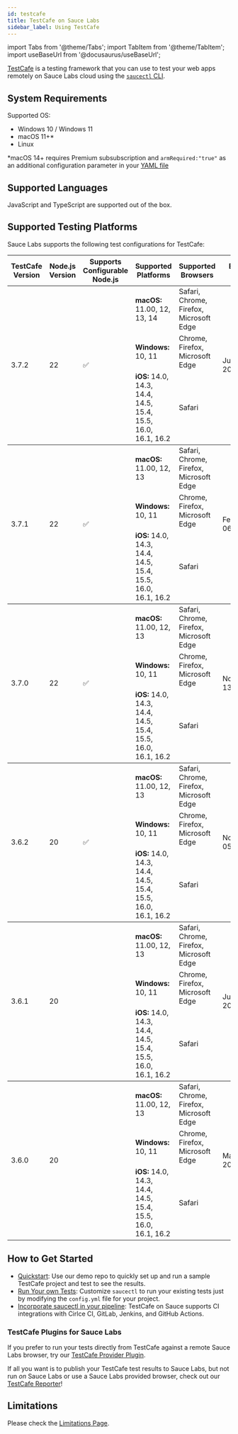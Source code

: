```yaml
---
id: testcafe
title: TestCafe on Sauce Labs
sidebar_label: Using TestCafe
---
```


import Tabs from '@theme/Tabs';
import TabItem from '@theme/TabItem';
import useBaseUrl from '@docusaurus/useBaseUrl';

[TestCafe](https://github.com/DevExpress/testcafe) is a testing framework that
you can use to test your web apps remotely on Sauce Labs cloud using the [`saucectl` CLI](/dev/cli/saucectl).

## System Requirements

Supported OS:

- Windows 10 / Windows 11
- macOS 11+*
- Linux

*macOS 14+ requires Premium subsubscription and `armRequired:"true"` as an additional configuration parameter in your [YAML file](/web-apps/automated-testing/testcafe/yaml#armrequired)

## Supported Languages

JavaScript and TypeScript are supported out of the box.

## Supported Testing Platforms

Sauce Labs supports the following test configurations for TestCafe:

<table id="table-fw">
  <tr>
    <th>TestCafe Version</th>
    <th>Node.js Version</th>
    <th width="10%">Supports Configurable Node.js</th>
    <th width="30%">Supported Platforms</th>
    <th width="30%">Supported Browsers</th>
    <th width="30%">End of Life</th>
  </tr>
  <tbody>
    <tr>
      <td rowspan='3'>3.7.2</td>
      <td rowspan='3'>22</td>
      <td rowspan='3'>✅</td>
      <td><b>macOS:</b> 11.00, 12, 13, 14</td>
      <td>Safari, Chrome, Firefox, Microsoft Edge</td>
      <td rowspan='3'>July 8th, 2026</td>
    </tr>
    <tr>
      <td><b>Windows:</b> 10, 11</td>
      <td>Chrome, Firefox, Microsoft Edge</td>
    </tr>
    <tr>
      <td><b>iOS:</b> 14.0, 14.3, 14.4, 14.5, 15.4, 15.5, 16.0, 16.1, 16.2</td>
      <td>Safari</td>
    </tr>
  </tbody>
  <tbody>
    <tr>
      <td rowspan='3'>3.7.1</td>
      <td rowspan='3'>22</td>
      <td rowspan='3'>✅</td>
      <td><b>macOS:</b> 11.00, 12, 13</td>
      <td>Safari, Chrome, Firefox, Microsoft Edge</td>
      <td rowspan='3'>February 06, 2026</td>
    </tr>
    <tr>
      <td><b>Windows:</b> 10, 11</td>
      <td>Chrome, Firefox, Microsoft Edge</td>
    </tr>
    <tr>
      <td><b>iOS:</b> 14.0, 14.3, 14.4, 14.5, 15.4, 15.5, 16.0, 16.1, 16.2</td>
      <td>Safari</td>
    </tr>
  </tbody>
  <tbody>
    <tr>
      <td rowspan='3'>3.7.0</td>
      <td rowspan='3'>22</td>
      <td rowspan='3'>✅</td>
      <td><b>macOS:</b> 11.00, 12, 13</td>
      <td>Safari, Chrome, Firefox, Microsoft Edge</td>
      <td rowspan='3'>November 13, 2025</td>
    </tr>
    <tr>
      <td><b>Windows:</b> 10, 11</td>
      <td>Chrome, Firefox, Microsoft Edge</td>
    </tr>
    <tr>
      <td><b>iOS:</b> 14.0, 14.3, 14.4, 14.5, 15.4, 15.5, 16.0, 16.1, 16.2</td>
      <td>Safari</td>
    </tr>
  </tbody>
  <tbody>
    <tr>
      <td rowspan='3'>3.6.2</td>
      <td rowspan='3'>20</td>
      <td rowspan='3'>✅</td>
      <td><b>macOS:</b> 11.00, 12, 13</td>
      <td>Safari, Chrome, Firefox, Microsoft Edge</td>
      <td rowspan='3'>November 05, 2025</td>
    </tr>
    <tr>
      <td><b>Windows:</b> 10, 11</td>
      <td>Chrome, Firefox, Microsoft Edge</td>
    </tr>
    <tr>
      <td><b>iOS:</b> 14.0, 14.3, 14.4, 14.5, 15.4, 15.5, 16.0, 16.1, 16.2</td>
      <td>Safari</td>
    </tr>
  </tbody>
  <tbody>
    <tr>
      <td rowspan='3'>3.6.1</td>
      <td rowspan='3'>20</td>
      <td rowspan='3'></td>
      <td><b>macOS:</b> 11.00, 12, 13</td>
      <td>Safari, Chrome, Firefox, Microsoft Edge</td>
      <td rowspan='3'>June 26, 2025</td>
    </tr>
    <tr>
      <td><b>Windows:</b> 10, 11</td>
      <td>Chrome, Firefox, Microsoft Edge</td>
    </tr>
    <tr>
      <td><b>iOS:</b> 14.0, 14.3, 14.4, 14.5, 15.4, 15.5, 16.0, 16.1, 16.2</td>
      <td>Safari</td>
    </tr>
  </tbody>
  <tbody>
    <tr>
      <td rowspan='3'>3.6.0</td>
      <td rowspan='3'>20</td>
      <td rowspan='3'></td>
      <td><b>macOS:</b> 11.00, 12, 13</td>
      <td>Safari, Chrome, Firefox, Microsoft Edge</td>
      <td rowspan='3'>May 28, 2025</td>
    </tr>
    <tr>
      <td><b>Windows:</b> 10, 11</td>
      <td>Chrome, Firefox, Microsoft Edge</td>
    </tr>
    <tr>
      <td><b>iOS:</b> 14.0, 14.3, 14.4, 14.5, 15.4, 15.5, 16.0, 16.1, 16.2</td>
      <td>Safari</td>
    </tr>
  </tbody>
</table>

## How to Get Started

- [Quickstart](/web-apps/automated-testing/testcafe/quickstart): Use our demo repo to quickly set up and run a sample TestCafe project and test to see the results.
- [Run Your own Tests](/web-apps/automated-testing/testcafe/yaml): Customize `saucectl` to run your existing tests just by modifying the `config.yml` file for your project.
- [Incorporate saucectl in your pipeline](/dev/cli/saucectl/usage/use-cases/#integrating-saucectl-in-your-ci-pipeline): TestCafe on Sauce supports CI integrations with Cirlce CI, GitLab, Jenkins, and GitHub Actions.

### TestCafe Plugins for Sauce Labs

If you prefer to run your tests directly from TestCafe against a remote Sauce
Labs browser, try our [TestCafe Provider Plugin](provider-plugin).

If all you want is to publish your TestCafe test results to Sauce Labs, but not
run _on_ Sauce Labs or use a Sauce Labs provided browser, check out our
[TestCafe Reporter](https://github.com/saucelabs/testcafe-reporter)!

## Limitations

Please check the [Limitations Page](limitations).
